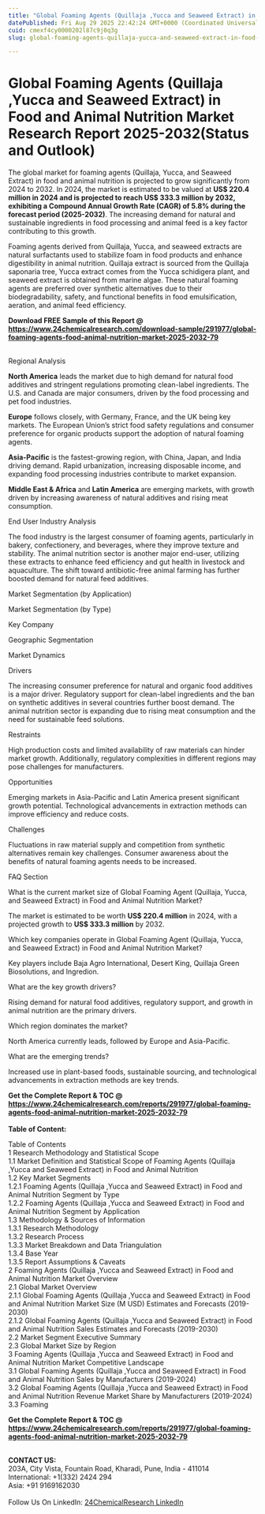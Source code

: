 ```yaml
---
title: "Global Foaming Agents (Quillaja ,Yucca and Seaweed Extract) in Food and Animal Nutrition Market Research Report 2025-2032(Status and Outlook)"
datePublished: Fri Aug 29 2025 22:42:24 GMT+0000 (Coordinated Universal Time)
cuid: cmexf4cy0000202l87c9j0q3g
slug: global-foaming-agents-quillaja-yucca-and-seaweed-extract-in-food-and-animal-nutrition-market-research-report-2025-2032status-and-outlook

---
```


# Global Foaming Agents (Quillaja ,Yucca and Seaweed Extract) in Food and Animal Nutrition Market Research Report 2025-2032(Status and Outlook)

<p>The global market for foaming agents (Quillaja, Yucca, and Seaweed Extract) in food and animal nutrition is projected to grow significantly from 2024 to 2032. In 2024, the market is estimated to be valued at <strong>US$ 220.4 million in 2024 and is projected to reach US$ 333.3 million by 2032, exhibiting a Compound Annual Growth Rate (CAGR) of 5.8% during the forecast period (2025-2032)</strong>. The increasing demand for natural and sustainable ingredients in food processing and animal feed is a key factor contributing to this growth.</p><p>
</p><p>Foaming agents derived from Quillaja, Yucca, and seaweed extracts are natural surfactants used to stabilize foam in food products and enhance digestibility in animal nutrition. Quillaja extract is sourced from the Quillaja saponaria tree, Yucca extract comes from the Yucca schidigera plant, and seaweed extract is obtained from marine algae. These natural foaming agents are preferred over synthetic alternatives due to their biodegradability, safety, and functional benefits in food emulsification, aeration, and animal feed efficiency.</p><div><b>Download FREE Sample of this Report @ 
            <a href="https://www.24chemicalresearch.com/download-sample/291977/global-foaming-agents-food-animal-nutrition-market-2025-2032-79">
            https://www.24chemicalresearch.com/download-sample/291977/global-foaming-agents-food-animal-nutrition-market-2025-2032-79</a></b></div><br><p>
Regional Analysis</p><p>
</p><p><strong>North America</strong> leads the market due to high demand for natural food additives and stringent regulations promoting clean-label ingredients. The U.S. and Canada are major consumers, driven by the food processing and pet food industries.</p><p>
</p><p><strong>Europe</strong> follows closely, with Germany, France, and the UK being key markets. The European Union’s strict food safety regulations and consumer preference for organic products support the adoption of natural foaming agents.</p><p>
</p><p><strong>Asia-Pacific</strong> is the fastest-growing region, with China, Japan, and India driving demand. Rapid urbanization, increasing disposable income, and expanding food processing industries contribute to market expansion.</p><p>
</p><p><strong>Middle East &amp; Africa</strong> and <strong>Latin America</strong> are emerging markets, with growth driven by increasing awareness of natural additives and rising meat consumption.</p><p>
End User Industry Analysis</p><p>
</p><p>The food industry is the largest consumer of foaming agents, particularly in bakery, confectionery, and beverages, where they improve texture and stability. The animal nutrition sector is another major end-user, utilizing these extracts to enhance feed efficiency and gut health in livestock and aquaculture. The shift toward antibiotic-free animal farming has further boosted demand for natural feed additives.</p><p>
Market Segmentation (by Application)</p><p>
</p><p>
Market Segmentation (by Type)</p><p>
</p><p>
Key Company</p><p>
</p><p>
Geographic Segmentation</p><p>
</p><p>
Market Dynamics</p><p>
Drivers</p><p>
</p><p>The increasing consumer preference for natural and organic food additives is a major driver. Regulatory support for clean-label ingredients and the ban on synthetic additives in several countries further boost demand. The animal nutrition sector is expanding due to rising meat consumption and the need for sustainable feed solutions.</p><p>
Restraints</p><p>
</p><p>High production costs and limited availability of raw materials can hinder market growth. Additionally, regulatory complexities in different regions may pose challenges for manufacturers.</p><p>
Opportunities</p><p>
</p><p>Emerging markets in Asia-Pacific and Latin America present significant growth potential. Technological advancements in extraction methods can improve efficiency and reduce costs.</p><p>
Challenges</p><p>
</p><p>Fluctuations in raw material supply and competition from synthetic alternatives remain key challenges. Consumer awareness about the benefits of natural foaming agents needs to be increased.</p><p>
FAQ Section</p><p>
What is the current market size of Global Foaming Agent (Quillaja, Yucca, and Seaweed Extract) in Food and Animal Nutrition Market?</p><p>
</p><p>The market is estimated to be worth <strong>US$ 220.4 </strong><strong>million</strong> in 2024, with a projected growth to <strong>US$ 333.3 </strong><strong>million</strong> by 2032.</p><p>
Which key companies operate in Global Foaming Agent (Quillaja, Yucca, and Seaweed Extract) in Food and Animal Nutrition Market?</p><p>
</p><p>Key players include Baja Agro International, Desert King, Quillaja Green Biosolutions, and Ingredion.</p><p>
What are the key growth drivers?</p><p>
</p><p>Rising demand for natural food additives, regulatory support, and growth in animal nutrition are the primary drivers.</p><p>
Which region dominates the market?</p><p>
</p><p>North America currently leads, followed by Europe and Asia-Pacific.</p><p>
What are the emerging trends?</p><p>
</p><p>Increased use in plant-based foods, sustainable sourcing, and technological advancements in extraction methods are key trends.</p>

<div><b>Get the Complete Report & TOC @ 
            <a href="https://www.24chemicalresearch.com/reports/291977/global-foaming-agents-food-animal-nutrition-market-2025-2032-79">
            https://www.24chemicalresearch.com/reports/291977/global-foaming-agents-food-animal-nutrition-market-2025-2032-79</a></b></div><br>
            <b>Table of Content:</b><p>Table of Contents<br />
1 Research Methodology and Statistical Scope<br />
1.1 Market Definition and Statistical Scope of Foaming Agents (Quillaja ,Yucca and Seaweed Extract) in Food and Animal Nutrition<br />
1.2 Key Market Segments<br />
1.2.1 Foaming Agents (Quillaja ,Yucca and Seaweed Extract) in Food and Animal Nutrition Segment by Type<br />
1.2.2 Foaming Agents (Quillaja ,Yucca and Seaweed Extract) in Food and Animal Nutrition Segment by Application<br />
1.3 Methodology & Sources of Information<br />
1.3.1 Research Methodology<br />
1.3.2 Research Process<br />
1.3.3 Market Breakdown and Data Triangulation<br />
1.3.4 Base Year<br />
1.3.5 Report Assumptions & Caveats<br />
2 Foaming Agents (Quillaja ,Yucca and Seaweed Extract) in Food and Animal Nutrition Market Overview<br />
2.1 Global Market Overview<br />
2.1.1 Global Foaming Agents (Quillaja ,Yucca and Seaweed Extract) in Food and Animal Nutrition Market Size (M USD) Estimates and Forecasts (2019-2030)<br />
2.1.2 Global Foaming Agents (Quillaja ,Yucca and Seaweed Extract) in Food and Animal Nutrition Sales Estimates and Forecasts (2019-2030)<br />
2.2 Market Segment Executive Summary<br />
2.3 Global Market Size by Region<br />
3 Foaming Agents (Quillaja ,Yucca and Seaweed Extract) in Food and Animal Nutrition Market Competitive Landscape<br />
3.1 Global Foaming Agents (Quillaja ,Yucca and Seaweed Extract) in Food and Animal Nutrition Sales by Manufacturers (2019-2024)<br />
3.2 Global Foaming Agents (Quillaja ,Yucca and Seaweed Extract) in Food and Animal Nutrition Revenue Market Share by Manufacturers (2019-2024)<br />
3.3 Foaming </p>

<div><b>Get the Complete Report & TOC @ 
            <a href="https://www.24chemicalresearch.com/reports/291977/global-foaming-agents-food-animal-nutrition-market-2025-2032-79">
            https://www.24chemicalresearch.com/reports/291977/global-foaming-agents-food-animal-nutrition-market-2025-2032-79</a></b></div><br>

<b>CONTACT US:</b><br>
            203A, City Vista, Fountain Road, Kharadi, Pune, India - 411014<br>
            International: +1(332) 2424 294<br>
            Asia: +91 9169162030 <br><br>
            Follow Us On LinkedIn: <a href="https://www.linkedin.com/company/24chemicalresearch/">24ChemicalResearch LinkedIn</a>